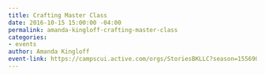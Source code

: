 ```yaml
---
title: Crafting Master Class
date: 2016-10-15 15:00:00 -04:00
permalink: amanda-kingloff-crafting-master-class
categories:
- events
author: Amanda Kingloff
event-link: https://campscui.active.com/orgs/StoriesBKLLC?season=1556901&session=21181701
---
```


